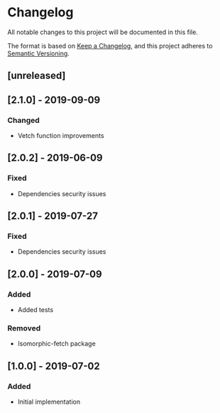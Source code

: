 # Changelog
All notable changes to this project will be documented in this file.

The format is based on [Keep a Changelog](https://keepachangelog.com/en/1.0.0/),
and this project adheres to [Semantic Versioning](https://semver.org/spec/v2.0.0.html).

## [unreleased]

## [2.1.0] - 2019-09-09
### Changed
- Vetch function improvements

## [2.0.2] - 2019-06-09
### Fixed
- Dependencies security issues

## [2.0.1] - 2019-07-27
### Fixed
- Dependencies security issues

## [2.0.0] - 2019-07-09
### Added
- Added tests

### Removed
- Isomorphic-fetch package


## [1.0.0] - 2019-07-02
### Added
- Initial implementation
